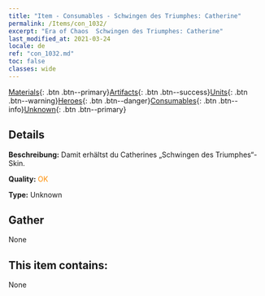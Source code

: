 ```yaml
---
title: "Item - Consumables - Schwingen des Triumphes: Catherine"
permalink: /Items/con_1032/
excerpt: "Era of Chaos  Schwingen des Triumphes: Catherine"
last_modified_at: 2021-03-24
locale: de
ref: "con_1032.md"
toc: false
classes: wide
---
```

 [Materials](/de/Items/){: .btn .btn--primary}[Artifacts](/de/Items/Artifacts/){: .btn .btn--success}[Units](/de/Items/Units/){: .btn .btn--warning}[Heroes](/de/Items/Heroes/){: .btn .btn--danger}[Consumables](/de/Items/Consumables/){: .btn .btn--info}[Unknown](/de/Items/Unknown/){: .btn .btn--primary}

## Details
 **Beschreibung:** Damit erhältst du Catherines „Schwingen des Triumphes“-Skin.

 **Quality:** <span style="color: #FF8C00">OK</span>

 **Type:** Unknown

## Gather

  None

## This item contains:

  None

